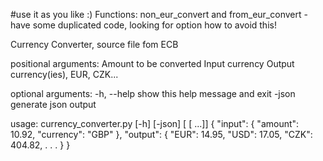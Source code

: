 #use it as you like :)
Functions: 
non_eur_convert and from_eur_convert - have some duplicated code, looking for option how to avoid this!

Currency Converter, source file fom ECB

positional arguments:
  <amount>    Amount to be converted
  <from>      Input currency
  <to>        Output currency(ies), EUR, CZK...

optional arguments:
  -h, --help  show this help message and exit
  -json       generate json output


usage: currency_converter.py [-h] [-json] <amount> <from> [<to> [<to> ...]] 
{
    "input": {
        "amount": 10.92,
        "currency": "GBP"
    },
    "output": {
        "EUR": 14.95,
        "USD": 17.05,
        "CZK": 404.82,
        .
        .
        .
    }
}

